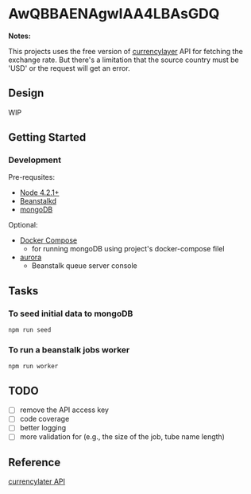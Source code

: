 # AwQBBAENAgwIAA4LBAsGDQ

**Notes:**

This projects uses the free version of
[currencylayer](https://currencylayer.com/) API for  fetching the exchange
rate. But there's a limitation that the source country must be 'USD' or the
request will get an error.

## Design

WIP

## Getting Started

### Development

Pre-requsites:

- [Node 4.2.1+](https://nodejs.org/dist/)
- [Beanstalkd](http://kr.github.io/beanstalkd/)
- [mongoDB](https://www.mongodb.com/) 

Optional:

- [Docker Compose](https://www.docker.com/products/docker-compose) 
  - for running mongoDB using project's docker-compose filel
- [aurora](https://xuri.me/aurora/)
  - Beanstalk queue server console

## Tasks

### To seed initial data to mongoDB

```
npm run seed
```

### To run a beanstalk jobs worker

```
npm run worker
```

## TODO

- [ ] remove the API access key 
- [ ] code coverage
- [ ] better logging
- [ ] more validation for (e.g., the size of the job, tube name length)

## Reference

[currencylater API](https://currencylayer.com/documentation)
